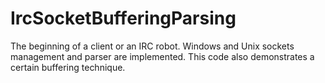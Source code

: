 # IrcSocketBufferingParsing

The beginning of a client or an IRC robot.
Windows and Unix sockets management and parser are implemented.
This code also demonstrates a certain buffering technique.
